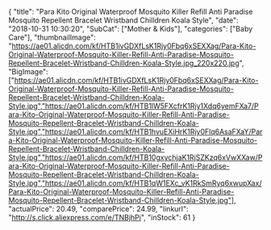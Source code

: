 {
	"title": "Para Kito Original Waterproof Mosquito Killer Refill Anti Paradise Mosquito Repellent Bracelet Wristband Chilldren Koala Style",
	"date": "2018-10-31 10:30:20",
	"SubCat": ["Mother & Kids"],
	"categories": ["Baby Care"],
	"thumbnailImage": "https://ae01.alicdn.com/kf/HTB1ivGDXfLsK1Rjy0Fbq6xSEXXag/Para-Kito-Original-Waterproof-Mosquito-Killer-Refill-Anti-Paradise-Mosquito-Repellent-Bracelet-Wristband-Chilldren-Koala-Style.jpg_220x220.jpg",
	"BigImage": ["https://ae01.alicdn.com/kf/HTB1ivGDXfLsK1Rjy0Fbq6xSEXXag/Para-Kito-Original-Waterproof-Mosquito-Killer-Refill-Anti-Paradise-Mosquito-Repellent-Bracelet-Wristband-Chilldren-Koala-Style.jpg","https://ae01.alicdn.com/kf/HTB1lW5FXcfrK1Rjy1Xdq6yemFXa7/Para-Kito-Original-Waterproof-Mosquito-Killer-Refill-Anti-Paradise-Mosquito-Repellent-Bracelet-Wristband-Chilldren-Koala-Style.jpg","https://ae01.alicdn.com/kf/HTB1hvuEXiHrK1Rjy0Flq6AsaFXaY/Para-Kito-Original-Waterproof-Mosquito-Killer-Refill-Anti-Paradise-Mosquito-Repellent-Bracelet-Wristband-Chilldren-Koala-Style.jpg","https://ae01.alicdn.com/kf/HTB10gxychjaK1RjSZKzq6xVwXXaw/Para-Kito-Original-Waterproof-Mosquito-Killer-Refill-Anti-Paradise-Mosquito-Repellent-Bracelet-Wristband-Chilldren-Koala-Style.jpg","https://ae01.alicdn.com/kf/HTB1qW1EXc_vK1RkSmRyq6xwupXax/Para-Kito-Original-Waterproof-Mosquito-Killer-Refill-Anti-Paradise-Mosquito-Repellent-Bracelet-Wristband-Chilldren-Koala-Style.jpg"],
	"actualPrice": 20.49,
	"comparePrice": 24.99,
	"linkurl": "http://s.click.aliexpress.com/e/TNBjhPi",
	"inStock": 61
}
